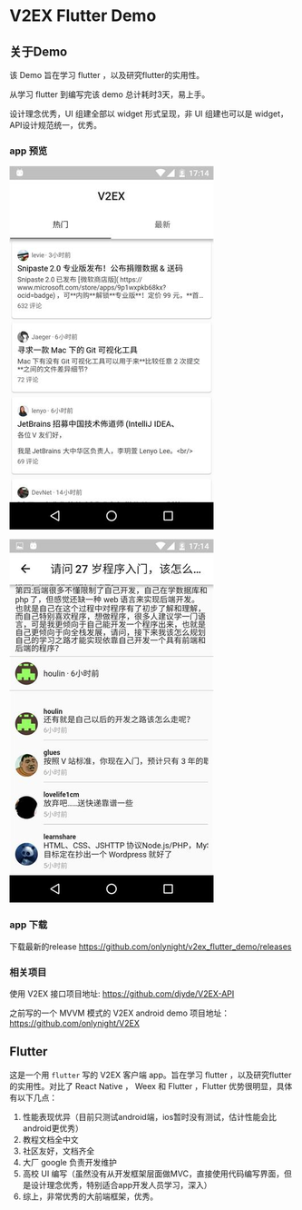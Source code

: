 V2EX Flutter Demo
===============

## 关于Demo

该 Demo 旨在学习 flutter ，以及研究flutter的实用性。

从学习 flutter 到编写完该 demo 总计耗时3天，易上手。

设计理念优秀，UI 组建全部以 widget 形式呈现，非 UI 组建也可以是 widget，API设计规范统一，优秀。

### app 预览

![home](./screenshots/home.jpg)


![topic](./screenshots/topic.jpg)


### app 下载

下载最新的release https://github.com/onlynight/v2ex_flutter_demo/releases

### 相关项目

使用 V2EX 接口项目地址: https://github.com/djyde/V2EX-API

之前写的一个 MVVM 模式的 V2EX android demo 项目地址： https://github.com/onlynight/V2EX

## Flutter 

这是一个用 ```flutter``` 写的 V2EX 客户端 app。旨在学习 flutter ，以及研究flutter的实用性。对比了 React Native ， Weex 和 Flutter ，Flutter 优势很明显，具体有以下几点：

1. 性能表现优异（目前只测试android端，ios暂时没有测试，估计性能会比android更优秀）
2. 教程文档全中文
3. 社区友好，文档齐全
4. 大厂 google 负责开发维护
5. 高校 UI 编写（虽然没有从开发框架层面做MVC，直接使用代码编写界面，但是设计理念优秀，特别适合app开发人员学习，深入）
6. 综上，非常优秀的大前端框架，优秀。